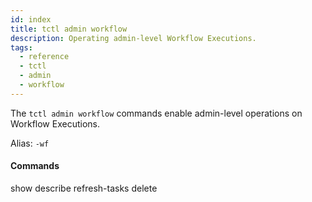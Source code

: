 ```yaml
---
id: index
title: tctl admin workflow
description: Operating admin-level Workflow Executions.
tags:
  - reference
  - tctl
  - admin
  - workflow
---
```


The `tctl admin workflow` commands enable admin-level operations on Workflow Executions.

Alias: `-wf`

#### Commands

show
describe
refresh-tasks
delete
